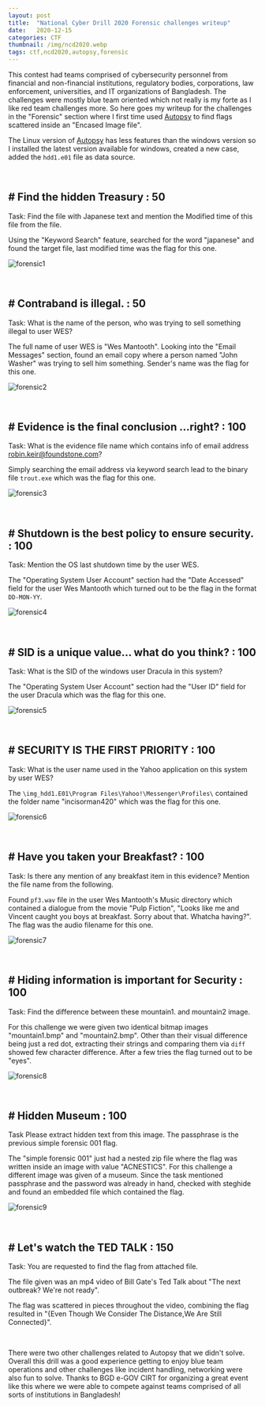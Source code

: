 ```yaml
---
layout: post
title:  "National Cyber Drill 2020 Forensic challenges writeup"
date:   2020-12-15
categories: CTF
thumbnail: /img/ncd2020.webp
tags: ctf,ncd2020,autopsy,forensic
---
```


This contest had teams comprised of cybersecurity personnel from financial and non-financial institutions, regulatory bodies, corporations, law enforcement, universities, and IT organizations of Bangladesh. The challenges were mostly blue team oriented which not really is my forte as I like red team challenges more. So here goes my writeup for the challenges in the "Forensic" section where I first time used [Autopsy](https://www.autopsy.com/download/) to find flags scattered inside an "Encased Image file".

The Linux version of [Autopsy](https://www.autopsy.com/download/) has less features than the windows version so I installed the latest version available for windows, created a new case, added the `hdd1.e01` file as data source.

&nbsp;

## # Find the hidden Treasury : 50

Task: Find the file with Japanese text and mention the Modified time of this file from the file.

Using the "Keyword Search" feature, searched for the word "japanese" and found the target file, last modified time was the flag for this one.

![forensic1](/img/forensic1.png#center)

&nbsp;

## # Contraband is illegal. : 50

Task: What is the name of the person, who was trying to sell something illegal to user WES? 

The full name of user WES is "Wes Mantooth". Looking into the "Email Messages" section, found an email copy where a person named "John Washer" was trying to sell him something. Sender's name was the flag for this one.

![forensic2](/img/forensic2.png#center)

&nbsp;

## # Evidence is the final conclusion ...right? : 100

Task: What is the evidence file name which contains info of email address robin.keir@foundstone.com?

Simply searching the email address via keyword search lead to the binary file `trout.exe` which was the flag for this one.

![forensic3](/img/forensic3.png#center)

&nbsp;

## # Shutdown is the best policy to ensure security. : 100

Task: Mention the OS last shutdown time by the user WES.

The "Operating System User Account" section had the "Date Accessed" field for the user Wes Mantooth which turned out to be the flag in the format `DD-MON-YY`.

![forensic4](/img/forensic4.png#center)

&nbsp;

## # SID is a unique value... what do you think? : 100

Task: What is the SID of the windows user Dracula in this system?

The "Operating System User Account" section had the "User ID" field for the user Dracula which was the flag for this one.

![forensic5](/img/forensic5.png#center)

&nbsp;

## # SECURITY IS THE FIRST PRIORITY : 100

Task: What is the user name used in the Yahoo application on this system by user WES?

The `\img_hdd1.E01\Program Files\Yahoo!\Messenger\Profiles\` contained the folder name "incisorman420" which was the flag for this one.

![forensic6](/img/forensic6.png#center)

&nbsp;

## # Have you taken your Breakfast? : 100

Task: Is there any mention of any breakfast item in this evidence? Mention the file name from the following.

Found `pf3.wav` file in the user Wes Mantooth's Music directory which contained a dialogue from the movie "Pulp Fiction", "Looks like me and Vincent caught you boys at breakfast. Sorry about that. Whatcha having?". The flag was the audio filename for this one.

![forensic7](/img/forensic7.png#center)

&nbsp;

## # Hiding information is important for Security : 100

Task: Find the difference between these mountain1. and mountain2 image.

For this challenge we were given two identical bitmap images "mountain1.bmp" and "mountain2.bmp". Other than their visual difference being just a red dot, extracting their strings and comparing them via `diff` showed few character difference. After a few tries the flag turned out to be "eyes".

![forensic8](/img/forensic8.png#center)

&nbsp;

## # Hidden Museum : 100

Task Please extract hidden text from this image. The passphrase is the previous simple forensic 001 flag.

The "simple forensic 001" just had a nested zip file where the flag was written inside an image with value "ACNESTICS". For this challenge a different image was given of a museum. Since the task mentioned passphrase and the password was already in hand, checked with steghide and found an embedded file which contained the flag.

![forensic9](/img/forensic9.png#center)

&nbsp;

## # Let's watch the TED TALK : 150

Task: You are requested to find the flag from attached file.

The file given was an mp4 video of Bill Gate's Ted Talk about "The next outbreak? We're not ready".

The flag was scattered in pieces throughout the video, combining the flag resulted in "{Even Though We Consider The Distance,We Are Still Connected}".

&nbsp;
&nbsp;

There were two other challenges related to Autopsy that we didn't solve. Overall this drill was a good experience getting to enjoy blue team operations and other challenges like incident handling, networking were also fun to solve. Thanks to BGD e-GOV CIRT for organizing a great event like this where we were able to compete against teams comprised of all sorts of institutions in Bangladesh!

&nbsp;
